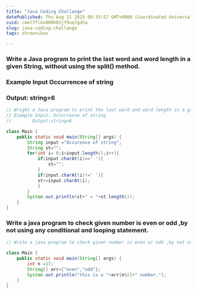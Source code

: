 ```yaml
---
title: "Java Coding Challange"
datePublished: Thu Aug 21 2025 09:33:57 GMT+0000 (Coordinated Universal Time)
cuid: cmel7flkn000h02jf9uq7gd5a
slug: java-coding-challange
tags: shreenibas

---
```


### Write a Java program to print the last word and word length in a given String, without using the split() method.

### Example Input Occurrencee of string

### Output: string=6

```java
// Wright a Java program to print the last word and word length in a given String, without using the split() method.
// Example Input: Occurrence of string
//        Output:string=6

class Main {
    public static void main(String[] args) {
        String input ="Occurence of string";
        String st="";
        for(int i= 0;i<input.length();i++){
            if(input.charAt(i)==' '){
                st="";
            }
            if(input.charAt(i)!=' '){
            st+=input.charAt(i);
            }
        }
        System.out.println(st+" = "+st.length());
    }
}
```

### Write a java program to check given number is even or odd ,by not using any conditional and looping statement.

```java
// Write a java program to check given number is even or odd ,by not using any conditional and looping statement. 

class Main {
    public static void main(String[] args) {
        int n =17;
        String[] arr={"even","odd"};
        System.out.println("this is a "+arr[n%2]+" number.");
    }
}
```